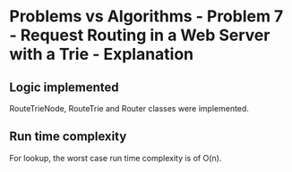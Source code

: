 # Problems vs Algorithms - Problem 7 - Request Routing in a Web Server with a Trie - Explanation

## Logic implemented
RouteTrieNode, RouteTrie and Router classes were implemented.

## Run time complexity
For lookup, the worst case run time complexity is of O(n).
